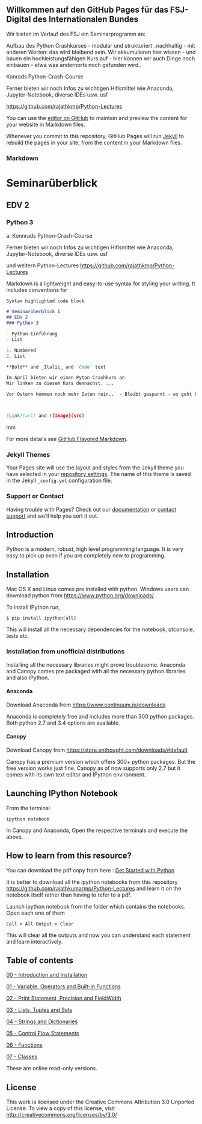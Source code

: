 ## Willkommen auf den GitHub Pages für das FSJ-Digital des Internationalen Bundes 


Wir bieten im Verlauf des FSJ ein Seminarprogramm an: 



Aufbau des Python Crashkurses - modular und strukturiert _nachhaltig - mit anderen Worten: das wird bleibend sein.
Wir akkumulieren hier wissen - und bauen ein hochleistungsfähigen Kurs auf -
hier können wir auch Dinge noch einbauen - etwa was andernorts noch gefunden wird..


Konrads Python-Crash-Course 





Ferner bieten wir noch Infos zu 
wichtigen Hiflsmittel wie Anaconda, Jupyter-Notebook, diverse IDEs usw. usf 

https://github.com/rajathkmp/Python-Lectures


You can use the [editor on GitHub](https://github.com/fsj-digital/FSJ-Digital/edit/gh-pages/index.md) to maintain and preview the content for your website in Markdown files.

Whenever you commit to this repository, GitHub Pages will run [Jekyll](https://jekyllrb.com/) to rebuild the pages in your site, from the content in your Markdown files.

### Markdown

# Seminarüberblick 
## EDV 2
### Python 3


a. Konnrads Python-Crash-Course

Ferner bieten wir noch Infos zu wichtigen Hiflsmittel wie Anaconda, Jupyter-Notebook, diverse IDEs usw. usf

und weitern Python-Lectures
https://github.com/rajathkmp/Python-Lectures



Markdown is a lightweight and easy-to-use syntax for styling your writing. It includes conventions for

```markdown
Syntax highlighted code block

# Seminarüberblick 1
## EDV 2
### Python 3

- Python-Einführung
- List

1. Numbered
2. List

**Bold** and _Italic_ and `Code` text

Im April bieten wir einen Pyton Crashkurs an 
Wir linken zu diesem Kurs demnächst. ...  

Vor Ostern kommen noch mehr Daten rein..  - Bleibt gespannt - es geht bald los ;)



[Link](url) and ![Image](src)
```


mm


For more details see [GitHub Flavored Markdown](https://guides.github.com/features/mastering-markdown/).

### Jekyll Themes

Your Pages site will use the layout and styles from the Jekyll theme you have selected in your [repository settings](https://github.com/fsj-digital/FSJ-Digital/settings). The name of this theme is saved in the Jekyll `_config.yml` configuration file.

### Support or Contact

Having trouble with Pages? Check out our [documentation](https://docs.github.com/categories/github-pages-basics/) or [contact support](https://support.github.com/contact) and we’ll help you sort it out.



## Introduction

Python is a modern, robust, high level programming language. It is very easy to pick up even if you are completely new to programming.

## Installation

Mac OS X and Linux comes pre installed with python. Windows users can download python from https://www.python.org/downloads/ .

To install IPython run,

    $ pip install ipython[all]
    
This will install all the necessary dependencies for the notebook, qtconsole, tests etc.

### Installation from unofficial distributions

Installing all the necessary libraries might prove troublesome. Anaconda and Canopy comes pre packaged with all the necessary python libraries and also IPython.

#### Anaconda

Download Anaconda from https://www.continuum.io/downloads

Anaconda is completely free and includes more than 300 python packages. Both python 2.7 and 3.4 options are available.

#### Canopy

Download Canopy from https://store.enthought.com/downloads/#default

Canopy has a premium version which offers 300+ python packages. But the free version works just fine. Canopy as of now supports only 2.7 but it comes with its own text editor and IPython environment.

## Launching IPython Notebook

From the terminal

    ipython notebook

In Canopy and Anaconda, Open the respective terminals and execute the above.

## How to learn from this resource?

You can download the pdf copy from here : [Get Started with Python](https://github.com/rajathkumarmp/Python-Lectures/blob/master/Python.pdf)

It is better to download all the ipython notebooks from this repository https://github.com/rajathkumarmp/Python-Lectures and learn it on the notebook itself rather than having to refer to a pdf.

Launch ipython notebook from the folder which contains the notebooks. Open each one of them

    Cell > All Output > Clear
    
This will clear all the outputs and now you can understand each statement and learn interactively.

## Table of contents



[00 - Introduction and Installation](http://nbviewer.ipython.org/github/rajathkumarmp/Python-Lectures/blob/master/00.ipynb)


[01 - Variable, Operators and Built-in Functions](http://nbviewer.ipython.org/github/rajathkumarmp/Python-Lectures/blob/master/01.ipynb)


[02 - Print Statement, Precision and FieldWidth](http://nbviewer.ipython.org/github/rajathkumarmp/Python-Lectures/blob/master/02.ipynb)


[03 - Lists, Tuples and Sets](http://nbviewer.ipython.org/github/rajathkumarmp/Python-Lectures/blob/master/03.ipynb)


[04 - Strings and Dictionaries](http://nbviewer.ipython.org/github/rajathkumarmp/Python-Lectures/blob/master/04.ipynb)


[05 - Control Flow Statements](http://nbviewer.ipython.org/github/rajathkumarmp/Python-Lectures/blob/master/05.ipynb)


[06 - Functions](http://nbviewer.ipython.org/github/rajathkumarmp/Python-Lectures/blob/master/06.ipynb)


[07 - Classes](http://nbviewer.ipython.org/github/rajathkumarmp/Python-Lectures/blob/master/07.ipynb)



These are online read-only versions.

## License

This work is licensed under the Creative Commons Attribution 3.0 Unported License. To view a copy of this license, visit http://creativecommons.org/licenses/by/3.0/
